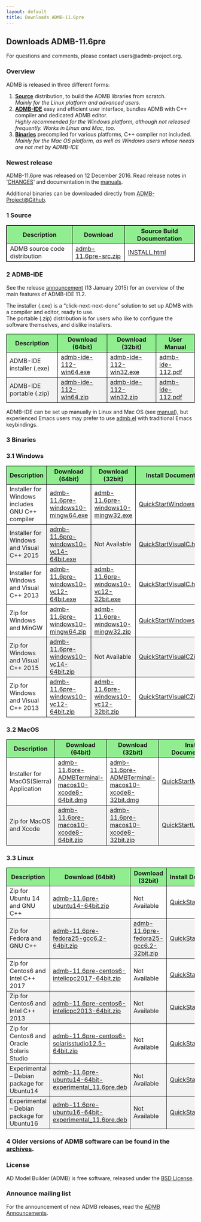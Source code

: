```yaml
---
layout: default
title: Downloads ADMB-11.6pre
---
```

<h2>Downloads ADMB-11.6pre</h2>

<p>For questions and comments, please contact users@admb-project.org.</p>
<h3>Overview</h3>
<p>ADMB is released in three different forms:</p>
<ol>
<li><a href="#source"><strong>Source</strong></a> distribution, to build the ADMB libraries from scratch.<br />
<em>Mainly for the Linux platform and advanced users.</em></li>
<li><a href="#admb-ide"><strong>ADMB-IDE</strong></a> easy and efficient user interface, bundles ADMB with C++ compiler and dedicated ADMB editor.<br />
<em>Highly recommended for the Windows platform, although not released frequently. Works in Linux and Mac, too.</em></li>
<li><a href="#binaries"><strong>Binaries</strong></a> precompiled for various platforms, C++ compiler not included.<br />
<em>Mainly for the Mac OS platform, as well as Windows users whose needs are not met by ADMB-IDE</em></li>
</ol>
<h3>Newest release</h3>
<p>ADMB-11.6pre was released on 12 December 2016.  Read release notes in &#8216;<a href="CHANGES.html">CHANGES</a>&#8216; and documentation in the <a href="https://github.com/admb-project/admb/releases/tag/admb-11.6pre/">manuals</a>.</p>
<p>Additional binaries can be downloaded directly from <a href="https://github.com/admb-project/admb/releases/tag/admb-11.6pre/">ADMB-Project@Github</a>.</p>
<h3><a name="source"></a>1  Source</h3>
<table style="border: 1px solid black;">
<tbody>
<tr>
<th style="background-color: lightgreen;border: 1px solid black;">Description</th>
<th style="background-color: lightgreen;border: 1px solid black;">Download</th>
<th style="background-color: lightgreen;border: 1px solid black;">Source Build Documentation</th>
</tr>
<tr>
<td style="border: 1px solid black;">ADMB source code distribution</td>
<td style="border: 1px solid black;"><a href="https://github.com/admb-project/admb/releases/download/admb-11.6pre/admb-11.6pre-src.zip">admb-11.6pre-src.zip</a></td>
<td style="border: 1px solid black;"><a href="INSTALL.html">INSTALL.html</a></td>
</tr>
</tbody>
</table>
<h3><a name="admb-ide"></a>2  ADMB-IDE</h3>
<p>See the release <a href="http://www.admb-project.org/2015/07/13/ADMB-IDE-11.2-released.html">announcement</a> (13 January 2015) for an overview of the main features of ADMB-IDE 11.2.</p>
<p>The installer (.exe) is a &#8220;click-next-next-done&#8221; solution to set up ADMB with a compiler and editor, ready to use.<br />
The portable (.zip) distribution is for users who like to configure the software themselves, and dislike installers.</p>
<table class="grid listing" summary="ADMB-IDE">
<tbody>
<tr>
<th style="background-color: lightgreen;border: 1px solid black;">Description</th>
<th style="background-color: lightgreen;border: 1px solid black;">Download (64bit)</th>
<th style="background-color: lightgreen;border: 1px solid black;">Download (32bit)</th>
<th style="background-color: lightgreen;border: 1px solid black;">User Manual</th>
</tr>
<tr>
<td style="border: 1px solid black;">ADMB-IDE installer (.exe)</td>
<td style="border: 1px solid black;"><a href="http://ftp.admb-project.org/admb-11.2/admb-ide-112-win64.exe">admb-ide-112-win64.exe</a></td>
<td style="border: 1px solid black;"><a href="http://ftp.admb-project.org/admb-11.2/admb-ide-112-win32.exe">admb-ide-112-win32.exe</a></td>
<td style="border: 1px solid black;"><a class="internal-link" href="/tools/admb-ide/manual.pdf">admb-ide-112.pdf</a></td>
</tr>
<tr>
<td style="background-color: #f2f2f2;border: 1px solid black;">ADMB-IDE portable (.zip)</td>
<td style="background-color: #f2f2f2;border: 1px solid black;"><a href="http://ftp.admb-project.org/admb-11.2/admb-ide-112-win64.zip">admb-ide-112-win64.zip</a></td>
<td style="background-color: #f2f2f2;border: 1px solid black;"><a href="http://ftp.admb-project.org/admb-11.2/admb-ide-112-win32.zip">admb-ide-112-win32.zip</a></td>
<td style="background-color: #f2f2f2;border: 1px solid black;"><a class="internal-link" href="/tools/admb-ide/manual.pdf">admb-ide-112.pdf</a></td>
</tr>
</tbody>
</table>
<p>ADMB-IDE can be set up manually in Linux and Mac OS (see <a class="internal-link" href="/tools/admb-ide/manual.pdf">manual</a>), but experienced Emacs users may prefer to use <a class="internal-link" href="/tools/editors/emacs/admb.el">admb.el</a> with traditional Emacs keybindings.</p>
<h3><a name="binaries"></a>3 Binaries</h3>
<h3>3.1  Windows</h3>
<table class="grid listing">
<tbody>
<tr>
<th style="background-color: lightgreen;border: 1px solid black;">Description</th>
<th style="background-color: lightgreen;border: 1px solid black;">Download (64bit)</th>
<th style="background-color: lightgreen;border: 1px solid black;">Download (32bit)</th>
<th style="background-color: lightgreen;border: 1px solid black;">Install Documentation</th>
</tr>
<tr>
<td style="border: 1px solid black;">Installer for Windows includes GNU C++ compiler</td>
<td style="border: 1px solid black;"><a href="https://github.com/admb-project/admb/releases/download/admb-11.6pre/admb-11.6pre-windows10-mingw64.exe">admb-11.6pre-windows10-mingw64.exe</a></td>
<td style="border: 1px solid black;"><a href="https://github.com/admb-project/admb/releases/download/admb-11.6pre/admb-11.6pre-windows10-mingw32.exe">admb-11.6pre-windows10-mingw32.exe</a></td>
<td style="border: 1px solid black;"><a href="QuickStartWindows.html">QuickStartWindows.html</a></td>
</tr>
<tr>
<td style="background-color: #f2f2f2;border: 1px solid black;">Installer for Windows and Visual C++ 2015</td>
<td style="background-color: #f2f2f2;border: 1px solid black;"><a href="https://github.com/admb-project/admb/releases/download/admb-11.6pre/admb-11.6pre-windows10-vc14-64bit.exe">admb-11.6pre-windows10-vc14-64bit.exe</a></td>
<td style="background-color: #f2f2f2;border: 1px solid black;">Not Available</td>
<td style="background-color: #f2f2f2;border: 1px solid black;"><a href="QuickStartVisualC.html">QuickStartVisualC.html</a></td>
</tr>
<tr>
<td style="border: 1px solid black;">Installer for Windows and Visual C++ 2013</td>
<td style="border: 1px solid black;"><a href="https://github.com/admb-project/admb/releases/download/admb-11.6pre/admb-11.6pre-windows10-vc12-64bit.exe">admb-11.6pre-windows10-vc12-64bit.exe</a></td>
<td style="border: 1px solid black;"><a href="https://github.com/admb-project/admb/releases/download/admb-11.6pre/admb-11.6pre-windows10-vc12-32bit.exe">admb-11.6pre-windows10-vc12-32bit.exe</a></td>
<td style="border: 1px solid black;"><a href="QuickStartVisualC.html">QuickStartVisualC.html</a></td>
</tr>
<tr>
<td style="border: 1px solid black;">Zip for Windows and MinGW</td>
<td style="border: 1px solid black;"><a href="https://github.com/admb-project/admb/releases/download/admb-11.6pre/admb-11.6pre-windows10-mingw64.zip">admb-11.6pre-windows10-mingw64.zip</a></td>
<td style="border: 1px solid black;"><a href="https://github.com/admb-project/admb/releases/download/admb-11.6pre/admb-11.6pre-windows10-mingw32.zip">admb-11.6pre-windows10-mingw32.zip</a></td>
<td style="border: 1px solid black;"><a href="QuickStartWindowsZip.html">QuickStartWindowsZip.html</a></td>
</tr>
<tr>
<td style="background-color: #f2f2f2;border: 1px solid black;">Zip for Windows and Visual C++ 2015</td>
<td style="background-color: #f2f2f2;border: 1px solid black;"><a href="https://github.com/admb-project/admb/releases/download/admb-11.6pre/admb-11.6pre-windows10-vc14-64bit.zip">admb-11.6pre-windows10-vc14-64bit.zip</a></td>
<td style="background-color: #f2f2f2;border: 1px solid black;">Not Available</td>
<td style="background-color: #f2f2f2;border: 1px solid black;"><a href="QuickStartVisualCZip.html">QuickStartVisualCZip.html</a></td>
</tr>
<tr>
<td style="border: 1px solid black;">Zip for Windows and Visual C++ 2013</td>
<td style="border: 1px solid black;"><a href="https://github.com/admb-project/admb/releases/download/admb-11.6pre/admb-11.6pre-windows10-vc12-64bit.zip">admb-11.6pre-windows10-vc12-64bit.zip</a></td>
<td style="border: 1px solid black;"><a href="https://github.com/admb-project/admb/releases/download/admb-11.6pre/admb-11.6pre-windows10-vc12-32bit.zip">admb-11.6pre-windows10-vc12-32bit.zip</a></td>
<td style="border: 1px solid black;"><a href="QuickStartVisualCZip.html">QuickStartVisualCZip.html</a></td>
</tr>
</tbody>
</table>
<h3>3.2  MacOS</h3>
<table class="grid listing">
<tbody>
<tr>
<th style="background-color: lightgreen;border: 1px solid black;">Description</th>
<th style="background-color: lightgreen;border: 1px solid black;">Download (64bit)</th>
<th style="background-color: lightgreen;border: 1px solid black;">Download (32bit)</th>
<th style="background-color: lightgreen;border: 1px solid black;">Install Documentation</th>
</tr>
<tr>
<td style="border: 1px solid black;">Installer for MacOS(Sierra) Application</td>
<td style="border: 1px solid black;"><a href="https://github.com/admb-project/admb/releases/download/admb-11.6pre/admb-11.6pre-ADMBTerminal-macos10-xcode8-64bit.dmg">admb-11.6pre-ADMBTerminal-macos10-xcode8-64bit.dmg</a></td>
<td style="border: 1px solid black;"><a href="https://github.com/admb-project/admb/releases/download/admb-11.6pre/admb-11.6pre-ADMBTerminal-macos10-xcode8-32bit.dmg">admb-11.6pre-ADMBTerminal-macos10-xcode8-32bit.dmg</a></td>
<td style="border: 1px solid black;"><a href="QuickStartMacOS.html">QuickStartMacOS.html</a></td>
</tr>
<tr>
<td style="background-color: #f2f2f2;border: 1px solid black;">Zip for MacOS and Xcode</td>
<td style="background-color: #f2f2f2;border: 1px solid black;"><a href="https://github.com/admb-project/admb/releases/download/admb-11.6pre/admb-11.6pre-macos10-xcode8-64bit.zip">admb-11.6pre-macos10-xcode8-64bit.zip</a></td>
<td style="background-color: #f2f2f2;border: 1px solid black;"><a href="https://github.com/admb-project/admb/releases/download/admb-11.6pre/admb-11.6pre-macos10-xcode8-32bit.zip">admb-11.6pre-macos10-xcode8-32bit.zip</a></td>
<td style="background-color: #f2f2f2;border: 1px solid black;"><a href="QuickStartUnix.html">QuickStartUnix.html</a></td>
</tr>
</tbody>
</table>
<h3>3.3  Linux</h3>
<table class="grid listing">
<tbody>
<tr>
<th style="background-color: lightgreen;border: 1px solid black;">Description</th>
<th style="background-color: lightgreen;border: 1px solid black;">Download (64bit)</th>
<th style="background-color: lightgreen;border: 1px solid black;">Download (32bit)</th>
<th style="background-color: lightgreen;border: 1px solid black;">Install Documentation</th>
</tr>
<tr>
<td style="border: 1px solid black;">Zip for Ubuntu 14 and GNU C++</td>
<td style="border: 1px solid black;"><a href="https://github.com/admb-project/admb/releases/download/admb-11.6pre/admb-11.6pre-ubuntu14-64bit.zip">admb-11.6pre-ubuntu14-64bit.zip</a></td>
<td style="border: 1px solid black;">Not Available</td>
<td style="border: 1px solid black;"><a href="QuickStartUnix.html">QuickStartUnix.html</a></td>
</tr>
<tr>
<td style="background-color: #f2f2f2;border: 1px solid black;">Zip for Fedora and GNU C++</td>
<td style="background-color: #f2f2f2;border: 1px solid black;"><a href="https://github.com/admb-project/admb/releases/download/admb-11.6pre/admb-11.6pre-fedora25-gcc6.2-64bit.zip">admb-11.6pre-fedora25-gcc6.2-64bit.zip</a></td>
<td style="background-color: #f2f2f2;border: 1px solid black;"><a href="https://github.com/admb-project/admb/releases/download/admb-11.6pre/admb-11.6pre-fedora25-gcc6.2-32bit.zip">admb-11.6pre-fedora25-gcc6.2-32bit.zip</a></td>
<td style="background-color: #f2f2f2;border: 1px solid black;"><a href="QuickStartUnix.html">QuickStartUnix.html</a></td>
</tr>
<tr>
<td style="border: 1px solid black;">Zip for Centos6 and Intel C++ 2017</td>
<td style="border: 1px solid black;"><a href="https://github.com/admb-project/admb/releases/download/admb-11.6pre/admb-11.6pre-centos6-intelicpc2017-64bit.zip">admb-11.6pre-centos6-intelicpc2017-64bit.zip</a></td>
<td style="border: 1px solid black;">Not Available</td>
<td style="border: 1px solid black;"><a href="QuickStartUnix.html">QuickStartUnix.html</a></td>
</tr>
<tr>
<td style="background-color: #f2f2f2;border: 1px solid black;">Zip for Centos6 and Intel C++ 2013</td>
<td style="background-color: #f2f2f2;border: 1px solid black;"><a href="https://github.com/admb-project/admb/releases/download/admb-11.6pre/admb-11.6pre-centos6-intelicpc2013-64bit.zip">admb-11.6pre-centos6-intelicpc2013-64bit.zip</a></td>
<td style="background-color: #f2f2f2;border: 1px solid black;">Not Available</td>
<td style="background-color: #f2f2f2;border: 1px solid black;"><a href="QuickStartUnix.html">QuickStartUnix.html</a></td>
</tr>
<tr>
<td style="border: 1px solid black;">Zip for Centos6 and Oracle Solaris Studio</td>
<td style="border: 1px solid black;"><a href="https://github.com/admb-project/admb/releases/download/admb-11.6pre/admb-11.6pre-centos6-solarisstudio12.5-64bit.zip">admb-11.6pre-centos6-solarisstudio12.5-64bit.zip</a></td>
<td style="border: 1px solid black;">Not Available</td>
<td style="border: 1px solid black;"><a href="QuickStartUnix.html">QuickStartUnix.html</a></td>
</tr>
<tr>
<td style="background-color: #f2f2f2;border: 1px solid black;">Experimental &#8211; Debian package for Ubuntu14</td>
<td style="background-color: #f2f2f2;border: 1px solid black;"><a href="https://github.com/admb-project/admb/releases/download/admb-11.6pre/admb-11.6pre-ubuntu14-64bit_11.6pre.deb">admb-11.6pre-ubuntu14-64bit-experimental_11.6pre.deb</a></td>
<td style="background-color: #f2f2f2;border: 1px solid black;">Not Available</td>
<td style="background-color: #f2f2f2;border: 1px solid black;"><a href="QuickStartUbuntu.html">QuickStartUbuntu.html</a></td>
</tr>
<tr>
<td style="background-color: #f2f2f2;border: 1px solid black;">Experimental &#8211; Debian package for Ubuntu16</td>
<td style="background-color: #f2f2f2;border: 1px solid black;"><a href="https://github.com/admb-project/admb/releases/download/admb-11.6pre/admb-11.6pre-ubuntu16-64bit_11.6pre.deb">admb-11.6pre-ubuntu16-64bit-experimental_11.6pre.deb</a></td>
<td style="background-color: #f2f2f2;border: 1px solid black;">Not Available</td>
<td style="background-color: #f2f2f2;border: 1px solid black;"><a href="QuickStartUbuntu.html">QuickStartUbuntu.html</a></td>
</tr>
</tbody>
</table>
<h3></h3>
<h3>4 Older versions of ADMB software can be found in the <a href="https://github.com/admb-project/admb/releases/">archives</a>.</h3>
<h3>License</h3>
<p>AD Model Builder (ADMB) is free software, released under the <a href="https://raw.githubusercontent.com/admb-project/admb/master/LICENSE.txt">BSD License</a>.</p>
<h3>Announce mailing list</h3>
<p>For the announcement of new ADMB releases, read the <a href="https://groups.google.com/a/admb-project.org/d/forum/announce">ADMB Announcements</a>.</p>
